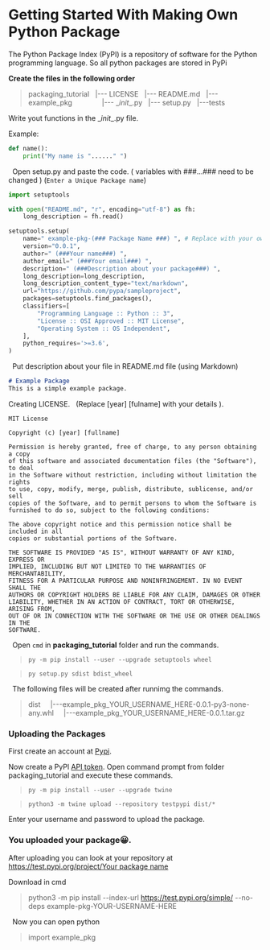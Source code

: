 # Getting Started With Making Own Python Package

The Python Package Index (PyPI) is a repository of software for the Python programming language.
So all python packages are stored in PyPi

__Create the files in the following order__
> packaging_tutorial
&nbsp; |--- LICENSE
&nbsp; |--- README.md
> &nbsp;     |--- example_pkg
> &nbsp; &nbsp; &nbsp; &nbsp; &nbsp;   &nbsp; &nbsp;       |---    \__init__.py
> &nbsp; |--- setup.py
> &nbsp; |---tests


Write yout functions in the \__init__.py file.

Example:
```python
def name():
    print("My name is "......" ")
```

&nbsp;
Open setup.py and paste the code. ( variables with ###...### need to be changed ) (`Enter a Unique Package name`)

```python
import setuptools

with open("README.md", "r", encoding="utf-8") as fh:
    long_description = fh.read()

setuptools.setup(
    name=" example-pkg-(### Package Name ###) ", # Replace with your own username
    version="0.0.1",
    author=" (###Your name###) ",
    author_email=" (###Your email###) ",
    description=" (###Description about your package###) ",
    long_description=long_description,
    long_description_content_type="text/markdown",
    url="https://github.com/pypa/sampleproject",
    packages=setuptools.find_packages(),
    classifiers=[
        "Programming Language :: Python :: 3",
        "License :: OSI Approved :: MIT License",
        "Operating System :: OS Independent",
    ],
    python_requires='>=3.6',
)
```
&nbsp;
Put description about your file in README.md file (using Markdown)

```markdown
# Example Package
This is a simple example package.
```

Creating LICENSE. &nbsp; (Replace [year] \[fulname] with your details ).

```text
MIT License

Copyright (c) [year] [fullname]

Permission is hereby granted, free of charge, to any person obtaining a copy
of this software and associated documentation files (the "Software"), to deal
in the Software without restriction, including without limitation the rights
to use, copy, modify, merge, publish, distribute, sublicense, and/or sell
copies of the Software, and to permit persons to whom the Software is
furnished to do so, subject to the following conditions:

The above copyright notice and this permission notice shall be included in all
copies or substantial portions of the Software.

THE SOFTWARE IS PROVIDED "AS IS", WITHOUT WARRANTY OF ANY KIND, EXPRESS OR
IMPLIED, INCLUDING BUT NOT LIMITED TO THE WARRANTIES OF MERCHANTABILITY,
FITNESS FOR A PARTICULAR PURPOSE AND NONINFRINGEMENT. IN NO EVENT SHALL THE
AUTHORS OR COPYRIGHT HOLDERS BE LIABLE FOR ANY CLAIM, DAMAGES OR OTHER
LIABILITY, WHETHER IN AN ACTION OF CONTRACT, TORT OR OTHERWISE, ARISING FROM,
OUT OF OR IN CONNECTION WITH THE SOFTWARE OR THE USE OR OTHER DEALINGS IN THE
SOFTWARE.
```
&nbsp;
Open `cmd` in __packaging_tutorial__ folder and run the commands.

>`py -m pip install --user --upgrade setuptools wheel`

>`py setup.py sdist bdist_wheel`


&nbsp;
The following files will be created after runnimg the commands.
>dist
> &nbsp;  &nbsp; |---example_pkg_YOUR_USERNAME_HERE-0.0.1-py3-none-any.whl
> &nbsp; &nbsp; |---example_pkg_YOUR_USERNAME_HERE-0.0.1.tar.gz


### Uploading the Packages 
First create an account at [Pypi](https://test.pypi.org/account/register/).

Now create a PyPl [API token](https://test.pypi.org/help/#apitoken).
Open command prompt from folder packaging_tutorial and execute these commands.
&nbsp;
>`py -m pip install --user --upgrade twine`

>`python3 -m twine upload --repository testpypi dist/*`

Enter your username and password to upload the package.


### You uploaded your package😀.

After uploading you can look at your repository at [https://test.pypi.org/project/Your package name](https://test.pypi.org/project/example-pkg-YOUR-USERNAME-HERE)

Download in cmd

>python3 -m pip install --index-url https://test.pypi.org/simple/ --no-deps example-pkg-YOUR-USERNAME-HERE

&nbsp;
Now you can open python
>import example_pkg

